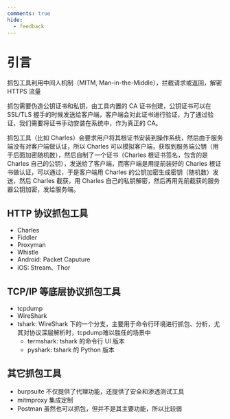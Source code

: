 ```yaml
---
comments: true
hide:
  - feedback
---
```


# 引言

抓包工具利用中间人机制（MITM, Man-in-the-Middle），拦截请求或返回，解密 HTTPS 流量

抓包需要伪造公钥证书和私钥，由工具内置的 CA 证书创建，公钥证书可以在 SSL/TLS 握手的时候发送给客户端，客户端会对此证书进行验证，为了通过验证，我们需要将证书手动安装在系统中，作为真正的 CA。

抓包工具（比如 Charles）会要求用户将其根证书安装到操作系统，然后由于服务端没有对客户端做认证，所以 Charles 可以模拟客户端，获取到服务端公钥（用于后面加密随机数），然后自制了一个证书（Charles 根证书签名，包含的是 Charles 自己的公钥），发送给了客户端，而客户端是用提前装好的 Charles 根证书做认证，可以通过，于是客户端用 Charles 的公钥加密生成密钥（随机数）发送，然后 Charles 截获，用 Charles 自己的私钥解密，然后再用先前截获的服务器公钥加密，发给服务端。

## HTTP 协议抓包工具

- Charles
- Fiddler
- Proxyman
- Whistle
- Android: Packet Caputure
- iOS: Stream、Thor

## TCP/IP 等底层协议抓包工具

- tcpdump
- WireShark
- tshark: WireShark 下的一个分支，主要用于命令行环境进行抓包、分析，尤其对协议深层解析时，tcpdump难以胜任的场景中
    - termshark: tshark 的命令行 UI 版本
    - pyshark: tshark 的 Python 版本

## 其它抓包工具

- burpsuite 不仅提供了代理功能，还提供了安全和渗透测试工具
- mitmproxy 集成定制
- Postman 虽然也可以抓包，但并不是其主要功能，所以比较弱
